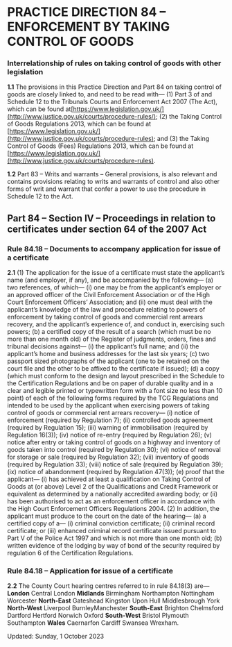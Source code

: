 # PRACTICE DIRECTION 84 – ENFORCEMENT BY TAKING CONTROL OF GOODS
### Interrelationship of rules on taking control of goods with other legislation

**1.1** The provisions in this Practice Direction and Part 84 on taking control of goods are closely linked to, and need to be read with—
(1) Part 3 of and Schedule 12 to the Tribunals Courts and Enforcement Act 2007 (The Act), which can be found at[https://www.legislation.gov.uk/](http://www.justice.gov.uk/courts/procedure-rules/);
(2) the Taking Control of Goods Regulations 2013, which can be found at [https://www.legislation.gov.uk/](http://www.justice.gov.uk/courts/procedure-rules); and
(3) the Taking Control of Goods (Fees) Regulations 2013, which can be found at [https://www.legislation.gov.uk/](http://www.justice.gov.uk/courts/procedure-rules).

**1.2** Part 83 – Writs and warrants – General provisions, is also relevant and contains provisions relating to writs and warrants of control and also other forms of writ and warrant that confer a power to use the procedure in Schedule 12 to the Act.
## Part 84 – Section IV – Proceedings in relation to certificates under section 64 of the 2007 Act
### Rule 84.18 – Documents to accompany application for issue of a certificate

**2.1**
(1) The application for the issue of a certificate must state the applicant’s name (and employer, if any), and be accompanied by the following—
(a) two references, of which—
(i) one may be from the applicant’s employer or an approved officer of the Civil Enforcement Association or of the High Court Enforcement Officers’ Association; and
(ii) one must deal with the applicant’s knowledge of the law and procedure relating to powers of enforcement by taking control of goods and commercial rent arrears recovery, and the applicant’s experience of, and conduct in, exercising such powers;
(b) a certified copy of the result of a search (which must be no more than one month old) of the Register of judgments, orders, fines and tribunal decisions against—
(i) the applicant’s full name; and
(ii) the applicant’s home and business addresses for the last six years;
(c) two passport sized photographs of the applicant (one to be retained on the court file and the other to be affixed to the certificate if issued);
(d) a copy (which must conform to the design and layout prescribed in the Schedule to the Certification Regulations and be on paper of durable quality and in a clear and legible printed or typewritten form with a font size no less than 10 point) of each of the following forms required by the TCG Regulations and intended to be used by the applicant when exercising powers of taking control of goods or commercial rent arrears recovery—
(i) notice of enforcement (required by Regulation 7);
(ii) controlled goods agreement (required by Regulation 15);
(iii) warning of immobilisation (required by Regulation 16(3));
(iv) notice of re-entry (required by Regulation 26);
(v) notice after entry or taking control of goods on a highway and inventory of goods taken into control (required by Regulation 30);
(vi) notice of removal for storage or sale (required by Regulation 32);
(vii) inventory of goods (required by Regulation 33);
(viii) notice of sale (required by Regulation 39);
(ix) notice of abandonment (required by Regulation 47(3));
(e) proof that the applicant—
(i) has achieved at least a qualification on Taking Control of Goods at (or above) Level 2 of the Qualifications and Credit Framework or equivalent as determined by a nationally accredited awarding body; or
(ii) has been authorised to act as an enforcement officer in accordance with the High Court Enforcement Officers Regulations 2004.
(2) In addition, the applicant must produce to the court on the date of the hearing—
(a) a certified copy of a—
(i) criminal conviction certificate;
(ii) criminal record certificate; or
(iii) enhanced criminal record certificate issued pursuant to Part V of the Police Act 1997 and which is not more than one month old;
(b) written evidence of the lodging by way of bond of the security required by regulation 6 of the Certification Regulations.
### Rule 84.18 – Application for issue of a certificate

**2.2** The County Court hearing centres referred to in rule 84.18(3) are—
**London** Central London
**Midlands** Birmingham Northampton Nottingham Worcester
**North-East** Gateshead Kingston Upon Hull Middlesbrough York
**North-West** Liverpool BurnleyManchester
**South-East** Brighton Chelmsford Dartford Hertford Norwich Oxford
**South-West** Bristol Plymouth Southampton
**Wales** Caernarfon Cardiff Swansea Wrexham.

Updated: Sunday, 1 October 2023